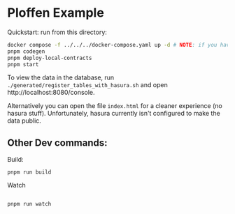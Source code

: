 # Ploffen Example

Quickstart: run from this directory:

```bash
docker compose -f ../../../docker-compose.yaml up -d # NOTE: if you have some stale data, run "docker compose down -v" first. Run this in the scenarios/ploffen/indexer
pnpm codegen
pnpm deploy-local-contracts
pnpm start
```

To view the data in the database, run `./generated/register_tables_with_hasura.sh` and open http://localhost:8080/console.

Alternatively you can open the file `index.html` for a cleaner experience (no hasura stuff). Unfortunately, hasura currently isn't configured to make the data public.

## Other Dev commands:

Build:

```
pnpm run build

```

Watch

```

pnpm run watch

```
